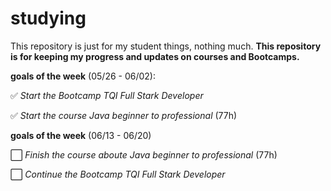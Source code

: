 # studying
This repository is just for my student things, nothing much. <b>This repository is for keeping my progress and updates on courses and Bootcamps. </b>

<b>goals of the week</b> (05/26 - 06/02): 

  ✅ <i>Start the Bootcamp TQI Full Stark Developer</i>
  
  ✅ <i>Start the course Java beginner to professional</i> (77h)
 
<b>goals of the week</b> (06/13 - 06/20)

  ⬜ <i>Finish the course aboute Java beginner to professional</i> (77h)
  
  ⬜ <i>Continue the Bootcamp TQI Full Stark Developer</i>
